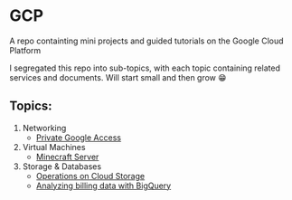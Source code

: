 # GCP
A repo containting mini projects and guided tutorials on the Google Cloud Platform

I segregated this repo into sub-topics, with each topic containing related services and documents. Will start small and then grow 😁

## Topics:
1. Networking
   - [Private Google Access](https://github.com/a-elfateh/GCP/blob/main/docs/1-%20Networking/Private%20Google%20Access.md)
2. Virtual Machines
   - [Minecraft Server](https://github.com/a-elfateh/GCP/blob/main/docs/3-%20Virutal%20Machines/Minecraft%20Server.md)
3. Storage & Databases
   - [Operations on Cloud Storage](https://github.com/a-elfateh/GCP/blob/a5400b9577347770de0f117950ece8235dd298ab/docs/2-%20Storage%20%26%20Databases/Cloud%20Storage.md)
   - [Analyzing billing data with BigQuery](https://github.com/a-elfateh/GCP/blob/main/docs/2-%20Storage%20%26%20Databases/Analyzing%20billing%20data%20with%20BiqQuery.md)
